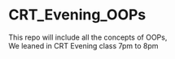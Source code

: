 # CRT_Evening_OOPs
This repo will include all the concepts of OOPs, </br>
We leaned in CRT Evening class 7pm to 8pm 

